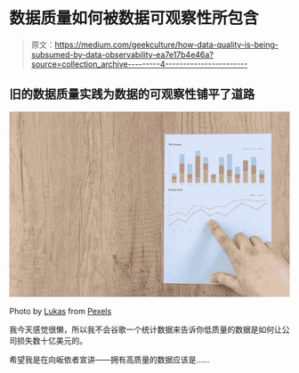 # 数据质量如何被数据可观察性所包含

> 原文：<https://medium.com/geekculture/how-data-quality-is-being-subsumed-by-data-observability-ea7e17b4e46a?source=collection_archive---------4----------------------->

## 旧的数据质量实践为数据的可观察性铺平了道路

![](img/66dbe306e84fcdb7906a8e4f0edfc287.png)

Photo by [Lukas](https://www.pexels.com/@goumbik?utm_content=attributionCopyText&utm_medium=referral&utm_source=pexels) from [Pexels](https://www.pexels.com/photo/person-pointing-paper-line-graph-590041/?utm_content=attributionCopyText&utm_medium=referral&utm_source=pexels)

我今天感觉很懒，所以我不会谷歌一个统计数据来告诉你低质量的数据是如何让公司损失数十亿美元的。

希望我是在向皈依者宣讲——拥有高质量的数据应该是……